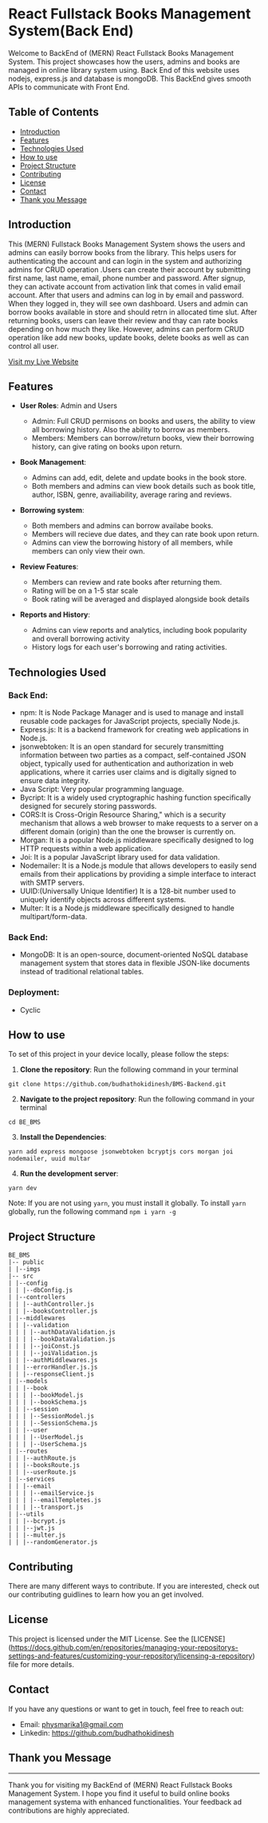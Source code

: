 # React Fullstack Books Management System(Back End)

Welcome to BackEnd of (MERN) React Fullstack Books Management System. This project showcases how the users, admins and books are managed in online library system using. Back End of this website uses nodejs, express.js and database is mongoDB. This BackEnd gives smooth APIs to communicate with Front End.

## Table of Contents

- [Introduction](#introduction)
- [Features](#Features)
- [Technologies Used](#Technologies-Used)
- [How to use](#How-to-use)
- [Project Structure](#project-Structure)
- [Contributing](#Contributing)
- [License](#License)
- [Contact](#contact)
- [Thank you Message](#Thank-you-Message)

## Introduction

This (MERN) Fullstack Books Management System shows the users and admins can easily borrow books from the library.
This helps users for authenticating the account and can login in the system and authorizing admins for CRUD operation .Users can create their account by submitting first name, last name, email, phone number and password. After signup, they can activate account from activation link that comes in valid email account. After that users and admins can log in by email and password. When they logged in, they will see own dashboard. Users and admin can borrow books available in store and should retrn in allocated time slut. After returning books, users can leave their review and thay can rate books depending on how much they like. However, admins can perform CRUD operation like add new books, update books, delete books as well as can control all user.

[Visit my Live Website](http://www.dineshbudhathoki.com)

## Features

- **User Roles**: Admin and Users
  - Admin: Full CRUD permisons on books and users, the ability to view all borrowing history. Also the ability to borrow as members.
  - Members: Members can borrow/return books, view their borrowing history, can give rating on books upon return.
- **Book Management**:

  - Admins can add, edit, delete and update books in the book store.
  - Both members and admins can view book details such as book title, author, ISBN, genre, availiability, average raring and reviews.

- **Borrowing system**:
  - Both members and admins can borrow availabe books.
  - Members will recieve due dates, and they can rate book upon return.
  - Admins can view the borrowing history of all members, while members can only view their own.
- **Review Features**:
  - Members can review and rate books after returning them.
  - Rating will be on a 1-5 star scale
  - Book rating will be averaged and displayed alongside book details
- **Reports and History**:
  - Admins can view reports and analytics, including book popularity and overall borrowing activity
  - History logs for each user's borrowing and rating activities.

## Technologies Used

### **Back End**:

- npm: It is Node Package Manager and is used to manage and install reusable code packages for JavaScript projects, specially Node.js.
- Express.js: It is a backend framework for creating web applications in Node.js.
- jsonwebtoken: It is an open standard for securely transmitting information between two parties as a compact, self-contained JSON object, typically used for authentication and authorization in web applications, where it carries user claims and is digitally signed to ensure data integrity.
- Java Script: Very popular programming language.
- Bycript: It is a widely used cryptographic hashing function specifically designed for securely storing passwords.
- CORS:It is Cross-Origin Resource Sharing," which is a security mechanism that allows a web browser to make requests to a server on a different domain (origin) than the one the browser is currently on.
- Morgan: It is a popular Node.js middleware specifically designed to log HTTP requests within a web application.
- Joi: It is a popular JavaScript library used for data validation.
- Nodemailer: It is a Node.js module that allows developers to easily send emails from their applications by providing a simple interface to interact with SMTP servers.
- UUID:(Universally Unique Identifier) It is a 128-bit number used to uniquely identify objects across different systems.
- Multer: It is a Node.js middleware specifically designed to handle multipart/form-data.

### **Back End**:

- MongoDB: It is an open-source, document-oriented NoSQL database management system that stores data in flexible JSON-like documents instead of traditional relational tables.

### **Deployment**:

- Cyclic

## How to use

To set of this project in your device locally, please follow the steps:

1. **Clone the repository**:
   Run the following command in your terminal

```
git clone https://github.com/budhathokidinesh/BMS-Backend.git
```

2. **Navigate to the project repository**:
   Run the following command in your terminal

```
cd BE_BMS
```

3. **Install the Dependencies**:

```
yarn add express mongoose jsonwebtoken bcryptjs cors morgan joi nodemailer, uuid multar
```

4. **Run the development server**:

```
yarn dev
```

Note: If you are not using `yarn`, you must install it globally. To install `yarn` globally, run the following command `npm i yarn -g`

## Project Structure

```
BE_BMS
|-- public
| |--imgs
|-- src
| |--config
| | |--dbConfig.js
| |--controllers
| | |--authController.js
| | |--booksController.js
| |--middlewares
| | |--validation
| | | |--authDataValidation.js
| | | |--bookDataValidation.js
| | | |--joiConst.js
| | | |--joiValidation.js
| | |--authMiddlewares.js
| | |--errorHandler.js.js
| | |--responseClient.js
| |--models
| | |--book
| | | |--bookModel.js
| | | |--bookSchema.js
| | |--session
| | | |--SessionModel.js
| | | |--SessionSchema.js
| | |--user
| | | |--UserModel.js
| | | |--UserSchema.js
| |--routes
| | |--authRoute.js
| | |--booksRoute.js
| | |--userRoute.js
| |--services
| | |--email
| | | |--emailService.js
| | | |--emailTempletes.js
| | | |--transport.js
| |--utils
| | |--bcrypt.js
| | |--jwt.js
| | |--multer.js
| | |--randomGenerator.js
```

## Contributing

There are many different ways to contribute. If you are interested, check out our contributing guidlines to learn how you an get involved.

## License

This project is licensed under the MIT License. See the [LICENSE] (https://docs.github.com/en/repositories/managing-your-repositorys-settings-and-features/customizing-your-repository/licensing-a-repository) file for more details.

## Contact

If you have any questions or want to get in touch, feel free to reach out:

- Email: physmarika1@gmail.com
- Linkedin: https://github.com/budhathokidinesh

## Thank you Message

---

Thank you for visiting my BackEnd of (MERN) React Fullstack Books Management System. I hope you find it useful to build online books management systema with enhanced functionalities. Your feedback ad contributions are highly appreciated.
